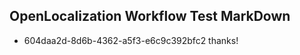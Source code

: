 ## OpenLocalization Workflow Test MarkDown
* 604daa2d-8d6b-4362-a5f3-e6c9c392bfc2 thanks!

<!--HONumber=Aug16_HO2-->


